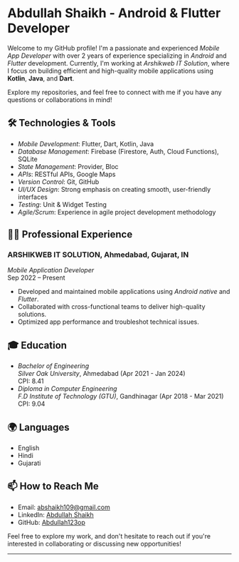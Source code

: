 # Abdullah Shaikh - Android & Flutter Developer

Welcome to my GitHub profile! I'm a passionate and experienced *Mobile App Developer* with over 2 years of experience specializing in *Android* and *Flutter* development. Currently, I'm working at *Arshikweb IT Solution*, where I focus on building efficient and high-quality mobile applications using **Kotlin**, **Java**, and **Dart**.

Explore my repositories, and feel free to connect with me if you have any questions or collaborations in mind!

## 🛠️ Technologies & Tools

- *Mobile Development*: Flutter, Dart, Kotlin, Java
- *Database Management*: Firebase (Firestore, Auth, Cloud Functions), SQLite
- *State Management*: Provider, Bloc
- *APIs*: RESTful APIs, Google Maps
- *Version Control*: Git, GitHub
- *UI/UX Design*: Strong emphasis on creating smooth, user-friendly interfaces
- *Testing*: Unit & Widget Testing
- *Agile/Scrum*: Experience in agile project development methodology

## 👨‍💻 Professional Experience

### ARSHIKWEB IT SOLUTION, Ahmedabad, Gujarat, IN
*Mobile Application Developer*  
Sep 2022 – Present  
- Developed and maintained mobile applications using *Android native* and *Flutter*.
- Collaborated with cross-functional teams to deliver high-quality solutions.
- Optimized app performance and troubleshot technical issues.

## 🎓 Education

- *Bachelor of Engineering*  
  *Silver Oak University*, Ahmedabad (Apr 2021 - Jan 2024)  
  CPI: 8.41
- *Diploma in Computer Engineering*  
  *F.D Institute of Technology (GTU)*, Gandhinagar (Apr 2018 - Mar 2021)  
  CPI: 9.04

## 🌍 Languages

- English
- Hindi
- Gujarati

## 📫 How to Reach Me

- Email: [abshaikh109@gmail.com](mailto:abshaikh109@gmail.com)
- LinkedIn: [Abdullah Shaikh](https://www.linkedin.com/in/abdullah-shaikh-26368218b/)
- GitHub: [Abdullah123op](https://github.com/Abdullah123op)

Feel free to explore my work, and don't hesitate to reach out if you're interested in collaborating or discussing new opportunities!

---
